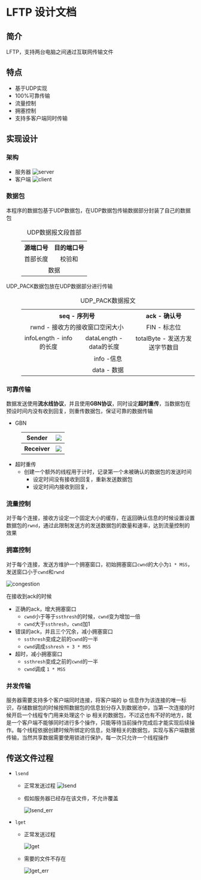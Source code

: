 # LFTP 设计文档

## 简介

LFTP，支持两台电脑之间通过互联网传输文件

## 特点
* 基于UDP实现
* 100%可靠传输
* 流量控制
* 拥塞控制
* 支持多客户端同时传输

## 实现设计

### 架构

* 服务器
  ![server](./images/server.png)
* 客户端
  ![client](./images/client.png)

### 数据包
本程序的数据包基于UDP数据包，在UDP数据包传输数据部分封装了自己的数据包
<dir>
    <table style="text-align: center">
        <caption>UDP数据报文段首部</caption>
        <tr>
            <th>源端口号</th>
            <th>目的端口号</th>
        </tr>
        <tr>
            <td>首部长度</td>
            <td>校验和</td>
        </tr>
        <tr>
            <td colspan="2">数据</td>
        </tr>
    </table>
</dir>
UDP_PACK数据包放在UDP数据部分进行传输
<dir>
    <table style="text-align: center">
        <caption>UDP_PACK数据报文</caption>
        <tr>
            <th colspan="2">seq - 序列号</th>
            <th colspan="1">ack - 确认号</th>
        </tr>
        <tr>
            <td colspan="2">rwnd - 接收方的接收窗口空闲大小</td>
            <td>FIN - 标志位</td>
        </tr>
        <tr>
            <td>infoLength - info的长度</td>
            <td>dataLength - data的长度</td>
            <td>totalByte - 发送方发送字节数目</td>
        </tr>
        <tr>
            <td colspan="3">info -信息</td>
        </tr>
        <tr>
            <td colspan="3">data - 数据</td>
        </tr>
    </table>
</dir>

### 可靠传输
数据发送使用**流水线协议**，并且使用**GBN协议**，同时设定**超时重传**，当数据包在预设时间内没有收到回复，则重传数据包，保证可靠的数据传输

* GBN
<dir>
    <table style="text-align: center">
        <tr>
            <th>Sender</th>
            <th><img src="./images/GBN_sender.png" ></th>
        </tr>
        <tr>
            <th>Receiver</th>
            <th><img src="./images/GBN_receiver.png" ></th>
        </tr>
    </table>
</dir>

* 超时重传 
    * 创建一个额外的线程用于计时，记录第一个未被确认的数据包的发送时间
        * 设定时间没有接收到回复，重新发送数据包
        * 设定时间内接收到回复，

### 流量控制
对于每个连接，接收方设定一个固定大小的缓存，在返回确认信息的时候设置设置数据包的`rwnd`，通过此限制发送方的发送数据包的数量和速率，达到流量控制的效果

### 拥塞控制

对于每个连接，发送方维护一个拥塞窗口，初始拥塞窗口`cwnd`的大小为`1 * MSS`，发送窗口小于`cwnd`和`rwnd`

![congestion](./images/cControl.png)

在接收到ack的时候
* 正确的ack，增大拥塞窗口
    * `cwnd`小于等于`ssthresh`的时候，`cwnd`变为增加一倍
    * `cwnd`大于`ssthresh`，`cwnd`加1
* 错误的ack，并且三个冗余，减小拥塞窗口
    * `ssthresh`变成之前的`cwnd`的一半
    * `cwnd`调成`sshresh + 3 * MSS`
* 超时，减小拥塞窗口
    * `ssthresh`变成之前的`cwnd`的一半
    * `cwnd`调成 `1 * MSS`


### 并发传输

服务器需要支持多个客户端同时连接，将客户端的 ip 信息作为该连接的唯一标识，存储数据包的时候按照数据包的信息划分存入到数据池中，当第一次连接的时候开启一个线程专门用来处理这个 ip 相关的数据包，不过这也有不好的地方，就是一个客户端不能够同时进行多个操作，只能等待当前操作完成后才能实现后续操作。每个线程依据创建时候所绑定的信息，处理相关的数据包，实现与客户端数据传输，当然共享数据需要使用锁进行保护，每一次只允许一个线程操作

## 传送文件过程
* `lsend`
    * 正常发送过程
        ![lsend](./images/lsend.png)

    * 假如服务器已经存在该文件，不允许覆盖

        ![lsend_err](./images/lsend_error.png)

* `lget`
    * 正常发送过程

        ![lget](./images/lget.png)
    
    * 需要的文件不存在

        ![lget_err](./images/lget_error.png)